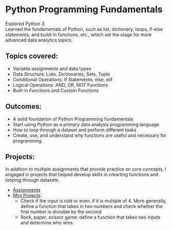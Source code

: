 # Python Programming Fundamentals

Explored Python 3.  
Learned the fundamentals of Python, such as list, dictionary, loops, if-else statements, and build-in functions, etc., which set the stage for more advanced data analytics topics.

## Topics covered: 
+ Variable assignments and data types
+ Data Structure: Lists, Dictionaries, Sets, Tuple
+ Conditional Operations: If Statements, else, elif
+ Logical Operations: AND, OR, NOT Functions
+ Built-in Functions and Custom Functions

## Outcomes:
+ A solid foundation of Python Programming fundamentals
+ Start using Python as a primary data analysis programming language
+ How to loop through a dataset and perform different tasks
+ Create, use, and understand why functions are useful and necessary for programming.

## Projects:
In addition to multiple assignments that provide practice on core concepts, I engaged in projects that helped develop skills in crearting functions and looping through datasets. 
- [Assignments](https://github.com/BasiraS/data_analytics_2/tree/main/Python/Unit%202%20-%20Python%20Fundamentals/Assignments)
- [Mini Projects](https://github.com/BasiraS/data_analytics_2/tree/main/Python/Unit%202%20-%20Python%20Fundamentals/Mini%20Project):
  - Check if the input is odd or even, if it is multiple of 4. More generally, define a function that takes in two numbers and check whether the first number is divisible by the second. 
  - Rock, paper, scissor game: define a function that takes two inputs and determine who wins.
